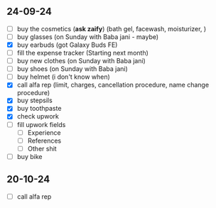 ## 24-09-24
- [ ] buy the cosmetics (**ask zaify**) (bath gel, facewash, moisturizer, )
- [ ] buy glasses (on Sunday with Baba jani - maybe)
- [x] buy earbuds (got Galaxy Buds FE)
- [ ] fill the expense tracker (Starting next month)
- [ ] buy new clothes (on Sunday with Baba jani)
- [ ] buy shoes (on Sunday with Baba jani)
- [ ] buy helmet (i don't know when)
- [x] call alfa rep (limit, charges, cancellation procedure, name change procedure)
- [x] buy stepsils 
- [x] buy toothpaste
- [x] check upwork
- [ ] fill upwork fields
	- [ ] Experience
	- [ ] References
	- [ ] Other shit
- [ ] buy bike
## 20-10-24
- [ ] call alfa rep 